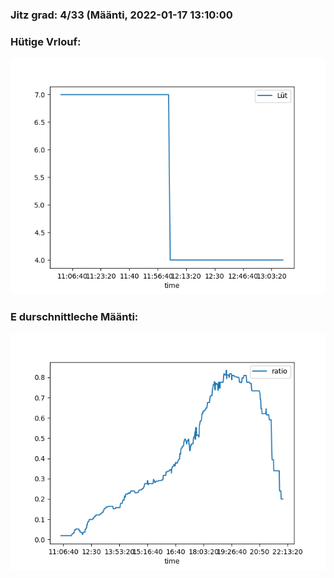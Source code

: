 ### Jitz grad: 4/33 (Määnti, 2022-01-17 13:10:00

### Hütige Vrlouf:
![Graph](Today.png)

### E durschnittleche Määnti:
![Graph](Määnti.png)